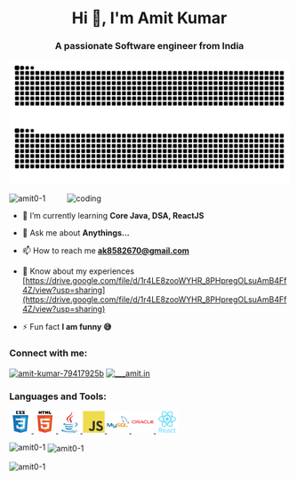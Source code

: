 <h1 align="center">Hi 👋, I'm Amit Kumar</h1>
<h3 align="center">A passionate Software engineer from India</h3>


![github contribution grid snake animation](https://raw.githubusercontent.com/shahradelahi/shahradelahi/output/github-contribution-grid-snake-dark.svg#gh-dark-mode-only)
![github contribution grid snake animation](https://raw.githubusercontent.com/shahradelahi/shahradelahi/output/github-contribution-grid-snake.svg#gh-light-mode-only)



<img align="right" alt="coding" width="400" src="https://i.pinimg.com/originals/06/60/ef/0660efe82fa3da42ed56eef013171835.gif">

<p align="left"> <img src="https://komarev.com/ghpvc/?username=amit0-1&label=Profile%20views&color=0e75b6&style=flat" alt="amit0-1" /> </p>

- 🌱 I’m currently learning **Core Java, DSA, ReactJS**

- 💬 Ask me about **Anythings...**

- 📫 How to reach me **ak8582670@gmail.com**

- 📄 Know about my experiences [https://drive.google.com/file/d/1r4LE8zooWYHR_8PHpregOLsuAmB4Ff4Z/view?usp=sharing](https://drive.google.com/file/d/1r4LE8zooWYHR_8PHpregOLsuAmB4Ff4Z/view?usp=sharing)

- ⚡ Fun fact **I am funny 😅**

<h3 align="left">Connect with me:</h3>
<p align="left">
<a href="https://linkedin.com/in/amit-kumar-79417925b" target="blank"><img align="center" src="https://raw.githubusercontent.com/rahuldkjain/github-profile-readme-generator/master/src/images/icons/Social/linked-in-alt.svg" alt="amit-kumar-79417925b" height="30" width="40" /></a>
<a href="https://instagram.com/___amit.in" target="blank"><img align="center" src="https://raw.githubusercontent.com/rahuldkjain/github-profile-readme-generator/master/src/images/icons/Social/instagram.svg" alt="___amit.in" height="30" width="40" /></a>
</p>

<h3 align="left">Languages and Tools:</h3>
<p align="left"> <a href="https://www.w3schools.com/css/" target="_blank" rel="noreferrer"> <img src="https://raw.githubusercontent.com/devicons/devicon/master/icons/css3/css3-original-wordmark.svg" alt="css3" width="40" height="40"/> </a> <a href="https://www.w3.org/html/" target="_blank" rel="noreferrer"> <img src="https://raw.githubusercontent.com/devicons/devicon/master/icons/html5/html5-original-wordmark.svg" alt="html5" width="40" height="40"/> </a> <a href="https://www.java.com" target="_blank" rel="noreferrer"> <img src="https://raw.githubusercontent.com/devicons/devicon/master/icons/java/java-original.svg" alt="java" width="40" height="40"/> </a> <a href="https://developer.mozilla.org/en-US/docs/Web/JavaScript" target="_blank" rel="noreferrer"> <img src="https://raw.githubusercontent.com/devicons/devicon/master/icons/javascript/javascript-original.svg" alt="javascript" width="40" height="40"/> </a> <a href="https://www.mysql.com/" target="_blank" rel="noreferrer"> <img src="https://raw.githubusercontent.com/devicons/devicon/master/icons/mysql/mysql-original-wordmark.svg" alt="mysql" width="40" height="40"/> </a> <a href="https://www.oracle.com/" target="_blank" rel="noreferrer"> <img src="https://raw.githubusercontent.com/devicons/devicon/master/icons/oracle/oracle-original.svg" alt="oracle" width="40" height="40"/> </a> <a href="https://reactjs.org/" target="_blank" rel="noreferrer"> <img src="https://raw.githubusercontent.com/devicons/devicon/master/icons/react/react-original-wordmark.svg" alt="react" width="40" height="40"/> </a> </p>

<p><img align="left" src="https://github-readme-stats.vercel.app/api/top-langs?username=amit0-1&show_icons=true&locale=en&layout=compact" alt="amit0-1" /></p>

<p>&nbsp;<img align="center" src="https://github-readme-stats.vercel.app/api?username=amit0-1&show_icons=true&locale=en" alt="amit0-1" /></p>

<p><img align="center" src="https://github-readme-streak-stats.herokuapp.com/?user=amit0-1&" alt="amit0-1" /></p>
